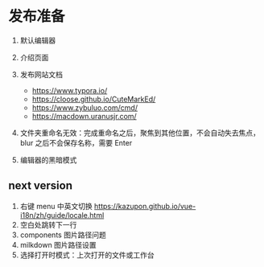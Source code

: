 # 发布准备

1. 默认编辑器
2. 介绍页面
3. 发布网站文档

   - https://www.typora.io/
   - https://cloose.github.io/CuteMarkEd/
   - https://www.zybuluo.com/cmd/
   - https://macdown.uranusjr.com/

4. 文件夹重命名无效：完成重命名之后，聚焦到其他位置，不会自动失去焦点，blur 之后不会保存名称，需要 Enter
5. 编辑器的黑暗模式

## next version

1. 右键 menu 中英文切换 https://kazupon.github.io/vue-i18n/zh/guide/locale.html
2. 空白处跳转下一行
3. components 图片路径问题
4. milkdown 图片路径设置
5. 选择打开时模式：上次打开的文件或工作台

